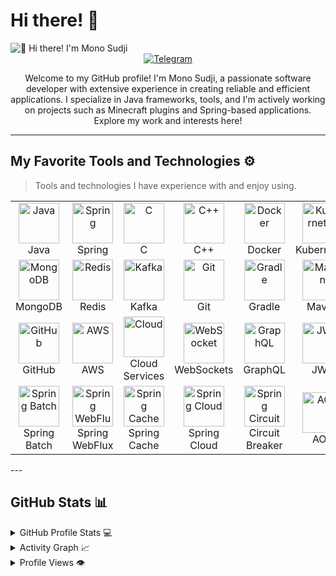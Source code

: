 # Hi there! 👋

<img src="https://github.com/MonoSudji/MonoSudji/blob/main/intro.gif" alt="👋 Hi there! I'm Mono Sudji" title="👋 Hi there! I'm Mono Sudji"/>

<div align="center">
  <a href="https://t.me/Springggggggggg">
    <img src="https://img.shields.io/badge/Telegram-000?style=for-the-badge&logo=telegram&logoColor=white" alt="Telegram">
  </a>
</div>

<p align="center">
Welcome to my GitHub profile! I'm Mono Sudji, a passionate software developer with extensive experience in creating reliable and efficient applications. I specialize in Java frameworks, tools, and I'm actively working on projects such as Minecraft plugins and Spring-based applications. Explore my work and interests here!
</p>

---

## My Favorite Tools and Technologies ⚙️

> Tools and technologies I have experience with and enjoy using.

<table>
  <tr>
    <td align="center" width="96">
      <img src="https://skillicons.dev/icons?i=java&theme=dark" alt="Java" width="65" height="65" />
      <br>Java
    </td>
    <td align="center" width="96">
      <img src="https://skillicons.dev/icons?i=spring&theme=dark" alt="Spring" width="65" height="65" />
      <br>Spring
    </td>
    <td align="center" width="96">
      <img src="https://skillicons.dev/icons?i=c&theme=dark" alt="C" width="65" height="65" />
      <br>C
    </td>
    <td align="center" width="96">
      <img src="https://skillicons.dev/icons?i=cpp&theme=dark" alt="C++" width="65" height="65" />
      <br>C++
    </td>
    <td align="center" width="96">
      <img src="https://skillicons.dev/icons?i=docker&theme=dark" alt="Docker" width="65" height="65" />
      <br>Docker
    </td>
    <td align="center" width="96">
      <img src="https://skillicons.dev/icons?i=kubernetes&theme=dark" alt="Kubernetes" width="65" height="65" />
      <br>Kubernetes
    </td>
    <td align="center" width="96">
      <img src="https://skillicons.dev/icons?i=mysql&theme=dark" alt="MySQL" width="65" height="65" />
      <br>MySQL
    </td>
  </tr>
  <tr>
    <td align="center" width="96">
      <img src="https://skillicons.dev/icons?i=mongodb&theme=dark" alt="MongoDB" width="65" height="65" />
      <br>MongoDB
    </td>
    <td align="center" width="96">
      <img src="https://skillicons.dev/icons?i=redis&theme=dark" alt="Redis" width="65" height="65" />
      <br>Redis
    </td>
    <td align="center" width="96">
      <img src="https://skillicons.dev/icons?i=kafka&theme=dark" alt="Kafka" width="65" height="65" />
      <br>Kafka
    </td>
    <td align="center" width="96">
      <img src="https://skillicons.dev/icons?i=git&theme=dark" alt="Git" width="65" height="65" />
      <br>Git
    </td>
    <td align="center" width="96">
      <img src="https://skillicons.dev/icons?i=gradle&theme=dark" alt="Gradle" width="65" height="65" />
      <br>Gradle
    </td>
    <td align="center" width="96">
      <img src="https://skillicons.dev/icons?i=maven&theme=dark" alt="Maven" width="65" height="65" />
      <br>Maven
    </td>
    <td align="center" width="96">
      <img src="https://skillicons.dev/icons?i=linux&theme=dark" alt="Linux" width="65" height="65" />
      <br>Linux
    </td>
  </tr>
  <tr>
    <td align="center" width="96">
      <img src="https://skillicons.dev/icons?i=github&theme=dark" alt="GitHub" width="65" height="65" />
      <br>GitHub
    </td>
    <td align="center" width="96">
      <img src="https://skillicons.dev/icons?i=aws&theme=dark" alt="AWS" width="65" height="65" />
      <br>AWS
    </td>
    <td align="center" width="96">
      <img src="https://skillicons.dev/icons?i=cloudflare&theme=dark" alt="Cloud" width="65" height="65" />
      <br>Cloud Services
    </td>
    <td align="center" width="96">
      <img src="https://skillicons.dev/icons?i=websocket&theme=dark" alt="WebSocket" width="65" height="65" />
      <br>WebSockets
    </td>
    <td align="center" width="96">
      <img src="https://skillicons.dev/icons?i=graphql&theme=dark" alt="GraphQL" width="65" height="65" />
      <br>GraphQL
    </td>
    <td align="center" width="96">
      <img src="https://skillicons.dev/icons?i=jwt&theme=dark" alt="JWT" width="65" height="65" />
      <br>JWT
    </td>
    <td align="center" width="96">
      <img src="https://skillicons.dev/icons?i=spring&theme=dark" alt="Spring Security" width="65" height="65" />
      <br>Spring Security
    </td>
  </tr>
  <tr>
    <td align="center" width="96">
      <img src="https://skillicons.dev/icons?i=spring&theme=dark" alt="Spring Batch" width="65" height="65" />
      <br>Spring Batch
    </td>
    <td align="center" width="96">
      <img src="https://skillicons.dev/icons?i=spring&theme=dark" alt="Spring WebFlux" width="65" height="65" />
      <br>Spring WebFlux
    </td>
    <td align="center" width="96">
      <img src="https://skillicons.dev/icons?i=spring&theme=dark" alt="Spring Cache" width="65" height="65" />
      <br>Spring Cache
    </td>
    <td align="center" width="96">
      <img src="https://skillicons.dev/icons?i=spring&theme=dark" alt="Spring Cloud" width="65" height="65" />
      <br>Spring Cloud
    </td>
    <td align="center" width="96">
      <img src="https://skillicons.dev/icons?i=spring&theme=dark" alt="Spring Circuit Breaker" width="65" height="65" />
      <br>Circuit Breaker
    </td>
    <td align="center" width="96">
      <img src="https://skillicons.dev/icons?i=aop&theme=dark" alt="AOP" width="65" height="65" />
      <br>AOP
    </td>
    <td align="center" width="96">
      <img src="https://skillicons.dev/icons?i=opentracing&theme=dark" alt="OpenTracing" width="65" height="65" />
      <br>OpenTracing
    </td>
  </tr>
</table>
---

## GitHub Stats 📊

<details>
  <summary>GitHub Profile Stats 💻</summary>
  <br/>
  <a href="https://github.com/anuraghazra/github-readme-stats">
    <img alt="Mono Sudji's GitHub Stats" src="https://github-readme-stats.vercel.app/api?username=monosudji&show_icons=true&count_private=true&theme=graywhite&hide_border=true" height="192px"/>
  </a>
  <a href="https://github.com/anuraghazra/github-readme-stats">
    <img alt="Mono Sudji's Top Languages" src="https://github-readme-stats.vercel.app/api/top-langs/?username=monosudji&langs_count=8&layout=compact&theme=graywhite&hide_border=true" height="192px"/>
  </a>
</details>

<details>
  <summary>Activity Graph 📈</summary>
  <br/>
  <img src="https://github-readme-activity-graph.vercel.app/graph?username=monosudji&bg_color=ffffff&color=000000&line=696969&point=000000&area=true&hide_border=true" alt="Activity Graph">
</details>

<details>
  <summary>Profile Views 👁️</summary>
  <br/>
  <img src="https://komarev.com/ghpvc/?username=monosudji&label=PROFILE+VIEWS&style=for-the-badge">
</details>
